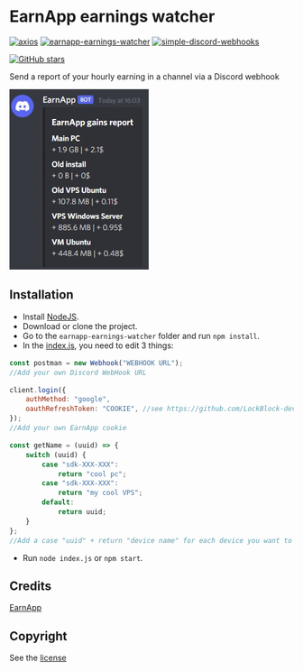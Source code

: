 # EarnApp earnings watcher

[![axios](https://img.shields.io/github/package-json/dependency-version/LockBlock-dev/earnapp-earnings-watcher/axios)](https://www.npmjs.com/package/axios) [![earnapp-earnings-watcher](https://img.shields.io/github/package-json/dependency-version/LockBlock-dev/earnapp-earnings-watcher/earnapp-earnings-watcher)](https://www.npmjs.com/package/earnapp-earnings-watcher) [![simple-discord-webhooks](https://img.shields.io/github/package-json/dependency-version/LockBlock-dev/earnapp-earnings-watcher/simple-discord-webhooks)](https://www.npmjs.com/package/simple-discord-webhooks)

[![GitHub stars](https://img.shields.io/github/stars/LockBlock-dev/earnapp-earnings-watcher.svg)](https://github.com/LockBlock-dev/earnapp-earnings-watcher/stargazers)

Send a report of your hourly earning in a channel via a Discord webhook

![](preview.jpg)

## Installation

-   Install [NodeJS](https://nodejs.org).
-   Download or clone the project.
-   Go to the `earnapp-earnings-watcher` folder and run `npm install`.
-   In the [index.js](./index.js), you need to edit 3 things:

```js
const postman = new Webhook("WEBHOOK URL");
//Add your own Discord WebHook URL
```

```js
client.login({
    authMethod: "google",
    oauthRefreshToken: "COOKIE", //see https://github.com/LockBlock-dev/earnapp.js#how-to-login-with-cookies
});
//Add your own EarnApp cookie
```

```js
const getName = (uuid) => {
    switch (uuid) {
        case "sdk-XXX-XXX":
            return "cool pc";
        case "sdk-XXX-XXX":
            return "my cool VPS";
        default:
            return uuid;
    }
};
//Add a case "uuid" + return "device name" for each device you want to name
```

-   Run `node index.js` or `npm start`.

## Credits

[EarnApp](https://earnapp.com)

## Copyright

See the [license](/LICENSE)
